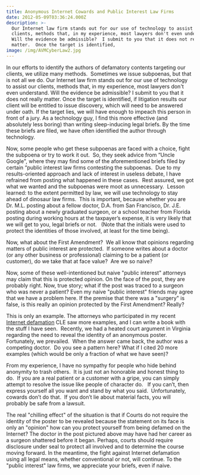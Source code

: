```yaml
---
title: Anonymous Internet Cowards and Public Interest Law Firms
date: 2012-05-09T03:36:24.000Z
description: >-
  Our Internet law firm stands out for our use of technology to assist our
  clients, methods that, in my experience, most lawyers don't even understand.
  Will the evidence be admissible?  I submit to you that it does not really
  matter.  Once the target is identified,
image: /img/AVMCyberLaw2.jpg
---
```

In our efforts to identify the authors of defamatory contents targeting our clients, we utilize many methods.&nbsp; Sometimes we issue subpoenas, but that is not all we do. Our Internet law firm stands out for our use of technology to assist our clients, methods that, in my experience, most lawyers don't even understand. Will the evidence be admissible?  I submit to you that it does not really matter.  Once the target is identified, if litigation results our client will be entitled to issue discovery, which will need to be answered under oath.  If the target lies, we will have enough to impeach this person in front of a jury.  As a technology guy, I find this more effective (and absolutely less boring) than writing sleep-inducing legal briefs.  By the time these briefs are filed, we have often identified the author through technology.

<p>
  Now, some people who get these subpoenas are faced with a choice, fight the subpoena or try to work it out.&nbsp; So, they seek advice from &#8220;Uncle Google", where they may find some of the aforementioned briefs filed by certain &#8220;public interest law firms contesting the subpoenas.&nbsp; Due to my results-oriented approach and lack of interest in useless debate, I have refrained from posting what happened in these cases.&nbsp; Rest assured, we got what we wanted and the subpoenas were moot as unnecessary.&nbsp; Lesson learned: to the extent permitted by law, we will use technology to stay ahead of dinosaur law firms.&nbsp; This is important, because whether you are Dr. M.L. posting about a fellow doctor, D.A. from San Francisco, Dr. J.E. posting about a newly graduated surgeon, or a school teacher from Florida posting during working hours at the taxpayer&#8217;s expense, it is very likely that we will get to you, legal briefs or not. &nbsp; (Note that the initials were used to protect the identities of those involved, at least for the time being).
</p>

<p>
  Now, what about the First Amendment?&nbsp; We all know that opinions regarding matters of public interest are protected.&nbsp; If someone writes about a doctor (or any other business or professional) claiming to be a patient (or customer), do we take that at face value?&nbsp; Are we so naive?

Now, some of these well-intentioned but naive "public interest"  attorneys may claim that this is protected opinion.  On the face of the post, they are probably right. Now, true story; what if the post was traced to a surgeon who was never a patient? Even my naive "public interest"  friends may agree that we have a problem here. If the premise that there was a "surgery" is false, is this really an opinion protected by the First Amendment? Really?

</p>

<p>
  This is only an example. The attorneys who participated in my recent <a href="http://www.cyberdefamationlawyer.com" target="_blank" class="" rel="nofollow" >Internet defamation</a> CLE saw more examples, and I can write a book with the stuff I have seen.&nbsp; Recently, we had a heated court argument in Virginia regarding the need to reveal the identity of an anonymous poster.&nbsp; Fortunately, we prevailed.&nbsp; When the answer came back, the author was a competing doctor.&nbsp; Do you see a pattern here? What if I cited 20 more examples (which would be only a fraction of what we have seen)?
</p>

<p>
  From my experience, I have no sympathy for people who hide behind anonymity to trash others.&nbsp; It is just not an honorable and honest thing to do.&nbsp; If you are a real patient or a customer with a gripe, you can simply attempt to resolve the issue like people of character do.&nbsp;&nbsp; If you can&#8217;t, then express yourself all you want and stand by what you said.&nbsp; Unfortunately, cowards don&#8217;t do that.&nbsp; If you don&#8217;t lie about material facts, you will probably be safe from a lawsuit.

  The real "chilling effect" of the situation is that if Courts do not require the identity of the poster to be revealed because the statement on its face is only an "opinion" how can you protect yourself from being defamed on the Internet? The doctor in the post pictured above may have had her career as a surgeon shattered before it began. Perhaps, courts should require disclosure under seal to protect all involved and to determine the course moving forward.  In the meantime, the fight against Internet defamation using all legal means, whether conventional or not, will continue. To the "public interest" law firms, we appreciate your briefs, even if naive.
